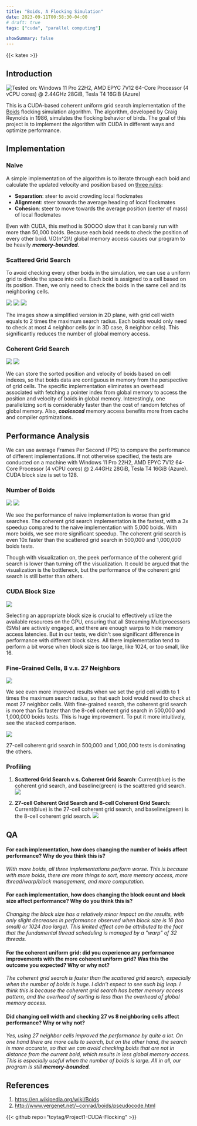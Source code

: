 ```yaml
---
title: "Boids, A Flocking Simulation"
date: 2023-09-11T00:58:30-04:00
# draft: true
tags: ["cuda", "parallel computing"]

showSummary: false
---
```


{{< katex >}}

## Introduction

![](img/demo.gif "Tested on: Windows 11 Pro 22H2, AMD EPYC 7V12 64-Core Processor (4 vCPU cores) @ 2.44GHz 28GiB, Tesla T4 16GiB (Azure)")

This is a CUDA-based coherent uniform grid search implementation of the [Boids](https://en.wikipedia.org/wiki/Boids) flocking simulation algorithm. The algorithm, developed by Craig Reynolds in 1986, simulates the flocking behavior of birds. The goal of this project is to implement the algorithm with CUDA in different ways and optimize performance.

## Implementation

### Naive

A simple implementation of the algorithm is to iterate through each boid and calculate the updated velocity and position based on [three rules](http://www.vergenet.net/~conrad/boids/pseudocode.html):

- **Separation**: steer to avoid crowding local flockmates
- **Alignment**: steer towards the average heading of local flockmates
- **Cohesion**: steer to move towards the average position (center of mass) of local flockmates

Even with CUDA, this method is SOOOO slow that it can barely run with more than 50,000 boids. Because each boid needs to check the position of every other boid. \\(O(n^2)\\) global memory access causes our program to be heavily ***memory-bounded***.

### Scattered Grid Search

To avoid checking every other boids in the simulation, we can use a uniform grid to divide the space into cells. Each boid is assigned to a cell based on its position. Then, we only need to check the boids in the same cell and its neighboring cells.

<img src="img/Boids-Ugrid-base.jpg" class="inline grid-w50" />
<img src="img/Boids-Ugrid-mark.jpg" class="inline grid-w50" />
<img src="img/scattered-impl.jpg" />

The images show a simplified version in 2D plane, with grid cell width equals to 2 times the maximum search radius. Each boids would only need to check at most 4 neighbor cells (or in 3D case, 8 neighbor cells). This significantly reduces the number of global memory access.

### Coherent Grid Search

<img src="img/coherent-mem.svg" />
<img src="img/coherent-impl.jpg" />

We can store the sorted position and velocity of boids based on cell indexes, so that boids data are contiguous in memory from the perspective of grid cells. The specific implementation eliminates an overhead associated with fetching a pointer index from global memory to access the position and velocity of boids in global memory. Interestingly, one parallelizing sort is considerably faster than the cost of random fetches of global memory. Also, ***coalesced*** memory access benefits more from cache and compiler optimizations.

## Performance Analysis

We can use average Frames Per Second (FPS) to compare the performance of different implementations. If not otherwise specified, the tests are conducted on a machine with Windows 11 Pro 22H2, AMD EPYC 7V12 64-Core Processor (4 vCPU cores) @ 2.44GHz 28GiB, Tesla T4 16GiB (Azure). CUDA block size is set to 128.

### Number of Boids

![](img/FPS%20with%20Visualization%20ON.svg)
![](img/FPS%20with%20Visualization%20OFF.svg)

We see the performance of naive implementation is worse than grid searches. The coherent grid search implementation is the fastest, with a 3x speedup compared to the naive implementation with 5,000 boids. With more boids, we see more significant speedup. The coherent grid search is even 10x faster than the scattered grid search in 500,000 and 1,000,000 boids tests.

Though with visualization on, the peek performance of the coherent grid search is lower than turning off the visualization. It could be argued that the visualization is the bottleneck, but the performance of the coherent grid search is still better than others.

### CUDA Block Size

![](img/FPS%20with%205,000%20Boids%20and%20Visualization%20OFF.svg)

Selecting an appropriate block size is crucial to effectively utilize the available resources on the GPU, ensuring that all Streaming Multiprocessors (SMs) are actively engaged, and there are enough warps to hide memory access latencies. But in our tests, we didn't see significant difference in performance with different block sizes. All there implementation tend to perform a bit worse when block size is too large, like 1024, or too small, like 16.

### Fine-Grained Cells, 8 v.s. 27 Neighbors

![](img/FPS%20with%20Visualization%20OFF,%208%20Grids%20v.s.%2027%20Grids%20Search.svg)

We see even more improved results when we set the grid cell width to 1 times the maximum search radius, so that each boid would need to check at most 27 neighbor cells. With fine-grained search, the coherent grid search is more than 5x faster than the 8-cell coherent grid search in 500,000 and 1,000,000 boids tests. This is huge improvement. To put it more intuitively, see the stacked comparison.

![](img/FPS%20with%20Visualization%20OFF,%208%20Grids%20v.s.%2027%20Grids%20Search,%20Stacked.svg)

27-cell coherent grid search in 500,000 and 1,000,000 tests is dominating the others.

### Profiling
1. **Scattered Grid Search v.s. Coherent Grid Search**: Current(blue) is the coherent grid search, and baseline(green) is the scattered grid search.
![](img/scattered-coherent.png)

2. **27-cell Coherent Grid Search and 8-cell Coherent Grid Search**: Current(blue) is the 27-cell coherent grid search, and baseline(green) is the 8-cell coherent grid search.
![](img/coherent-8-27.png)

## QA

<h4>For each implementation, how does changing the number of boids affect performance? Why do you think this is?</h4>

*With more boids, all three implementations perform worse. This is because with more boids, there are more things to sort, more memory access, more thread/warp/block management, and more computation.*

<h4>For each implementation, how does changing the block count and block size affect performance? Why do you think this is?</h4>

*Changing the block size has a relatively minor impact on the results, with only slight decreases in performance observed when block size is 16 (too small) or 1024 (too large). This limited effect can be attributed to the fact that the fundamental thread scheduling is managed by a "warp" of 32 threads.*

<h4>For the coherent uniform grid: did you experience any performance improvements with the more coherent uniform grid? Was this the outcome you expected? Why or why not?</h4>

*The coherent grid search is faster than the scattered grid search, especially when the number of boids is huge. I didn't expect to see such big leap. I think this is because the coherent grid search has better memory access pattern, and the overhead of sorting is less than the overhead of global memory access.*

<h4>Did changing cell width and checking 27 vs 8 neighboring cells affect performance? Why or why not?</h4>

*Yes, using 27 neighbor cells improved the performance by quite a lot. On one hand there are more cells to search, but on the other hand, the search is more accurate, so that we can avoid checking boids that are not in distance from the current boid, which results in less global memory access. This is especially useful when the number of boids is large. All in all, our program is still **memory-bounded**.*

## References
1. https://en.wikipedia.org/wiki/Boids
2. http://www.vergenet.net/~conrad/boids/pseudocode.html

{{< github repo="toytag/Project1-CUDA-Flocking" >}}
